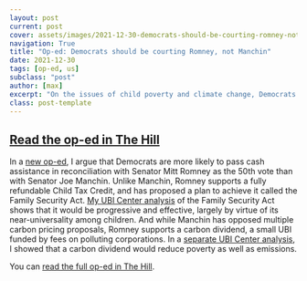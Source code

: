 ```yaml
---
layout: post
current: post
cover: assets/images/2021-12-30-democrats-should-be-courting-romney-not-manchin/cover.png
navigation: True
title: "Op-ed: Democrats should be courting Romney, not Manchin"
date: 2021-12-30
tags: [op-ed, us]
subclass: "post"
author: [max]
excerpt: "On the issues of child poverty and climate change, Democrats have a closer ally across the aisle."
class: post-template
---
```


## [Read the op-ed in The Hill](https://thehill.com/opinion/white-house/587590-democrats-should-be-courting-romney-not-manchin)

In a [new op-ed](https://thehill.com/opinion/white-house/587590-democrats-should-be-courting-romney-not-manchin), I argue that Democrats are more likely to pass cash assistance in reconciliation with Senator Mitt Romney as the 50th vote than with Senator Joe Manchin.
Unlike Manchin, Romney supports a fully refundable Child Tax Credit, and has proposed a plan to achieve it called the Family Security Act.
[My UBI Center analysis](family-security-act) of the Family Security Act shows that it would be progressive and effective, largely by virtue of its near-universality among children.
And while Manchin has opposed multiple carbon pricing proposals, Romney supports a carbon dividend, a small UBI funded by fees on polluting corporations.
In a [separate UBI Center analysis](us-carbon-dividend), I showed that a carbon dividend would reduce poverty as well as emissions.

You can [read the full op-ed in The Hill](https://thehill.com/opinion/white-house/587590-democrats-should-be-courting-romney-not-manchin).
